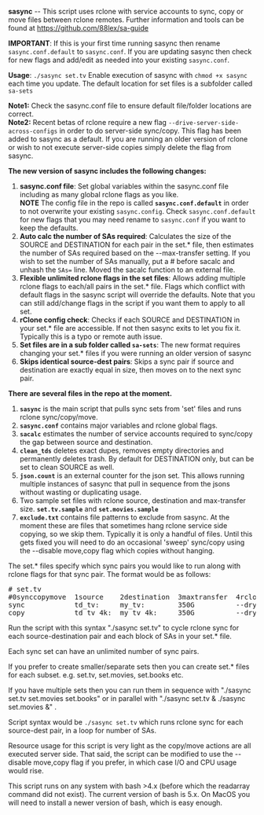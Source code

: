**sasync** -- This script uses rclone with service accounts to sync, copy or move files between rclone remotes. 
Further information and tools can be found  at https://github.com/88lex/sa-guide


**IMPORTANT**: If this is your first time running sasync then rename `sasync.conf.default` to `sasync.conf`. If you are updating sasync then check for new 
flags and add/edit as needed into your existing `sasync.conf`.   

**Usage**:  `./sasync set.tv` Enable execution of sasync with `chmod +x sasync` each time you update. The default location for set files is a subfolder called `sa-sets`    

**Note1:** Check the sasync.conf file to ensure default file/folder locations are correct.    
**Note2:** Recent betas of rclone require a new flag `--drive-server-side-across-configs` in order to do server-side sync/copy. This flag has been
added to sasync as a default. If you are running an older version of rclone or wish to not execute server-side copies simply
delete the flag from sasync.  



**The new version of sasync includes the following changes:**

1. **sasync.conf file**: Set global variables within the sasync.conf file including as many global rclone flags as you like.    
**NOTE** The config file in the repo is called **`sasync.conf.default`** in order to not overwrite your existing `sasync.config`.
Check `sasync.conf.default` for new flags that you may need rename to `sasync.conf` if you want to keep the defaults.
2. **Auto calc the number of SAs required**: Calculates the size of the SOURCE and DESTINATION for each pair in the set.* file, then estimates the number 
of SAs required based on the --max-transfer setting. If you wish to set the number of SAs manually, put a # before sacalc and unhash the `SAs=` line. 
Moved the sacalc function to an external file.
3. **Flexible unlimited rclone flags in the set files**: Allows adding multiple rclone flags to each/all pairs in the set.* file. Flags which conflict with 
default flags in the sasync script will override the defaults. Note that you can still add/change flags in the script if you want them to apply to all set.
4. **rClone config check**: Checks if each SOURCE and DESTINATION in your set.* file are accessible. If not then sasync exits to let you fix it.
Typically this is a typo or remote auth issue.
5. **Set files are in a sub folder called `sa-sets`**: The new format requires changing your set.* files if you were running an older version of sasync 
6. **Skips identical source-dest pairs**: Skips a sync pair if source and destination are exactly equal in size, then moves on to the next sync pair.

**There are several files in the repo at the moment.**
1. **`sasync`** is the main script that pulls sync sets from 'set' files and runs rclone sync/copy/move.
2. **`sasync.conf`** contains major variables and rclone global flags.
3. **`sacalc`** estimates the number of service accounts required to sync/copy the gap between source and destination.
4. **`clean_tds`** deletes exact dupes, removes empty directories and permanently deletes trash. By default for DESTINATION only, 
but can be set to clean SOURCE as well.
5. **`json.count`** is an external counter for the json set. This allows running multiple instances of sasync that pull in 
sequence from the jsons without wasting or duplicating usage.
6. Two sample set files with rclone source, destination and max-transfer size. **`set.tv.sample`** and **`set.movies.sample`**
7. **`exclude.txt`** contains file patterns to exclude from sasync. At the moment these are files that sometimes hang rclone 
service side copying, so we skip them. Typically it is only a handful of files. Until this gets fixed you will need to do an 
occasional 'sweep' sync/copy using the --disable move,copy flag which copies without hanging.


The set.* files specify which sync pairs you would like to run along with rclone flags for that sync pair. The format would be as follows:
<pre>
# set.tv
#0synccopymove  1source    2destination  3maxtransfer  4rcloneflags
sync            td_tv:     my_tv:        350G          --dry-run
copy            td_tv_4k:  my_tv_4k:     350G          --dry-run --no-traverse
</pre>

Run the script with this syntax "./sasync set.tv" to cycle rclone sync for each source-destination pair and each block of SAs in your set.* file.

Each sync set can have an unlimited number of sync pairs.

If you prefer to create smaller/separate sets then you can create set.* files for each subset. e.g. set.tv, set.movies, set.books etc.

If you have multiple sets then you can run them in sequence with "./sasync set.tv set.movies set.books" or in parallel with
"./sasync set.tv & ./sasync set.movies &" .

Script syntax would be `./sasync set.tv` which runs rclone sync for each source-dest pair, in a loop for number of SAs.

Resource usage for this script is very light as the copy/move actions are all executed server side. That said, the script can be modified to use the
--disable move,copy flag if you prefer, in which case I/O and CPU usage would rise.

This script runs on any system with bash >4.x (before which the readarray command did not exist). The current version of bash is 5.x. On MacOS you
will need to install a newer version of bash, which is easy enough.

